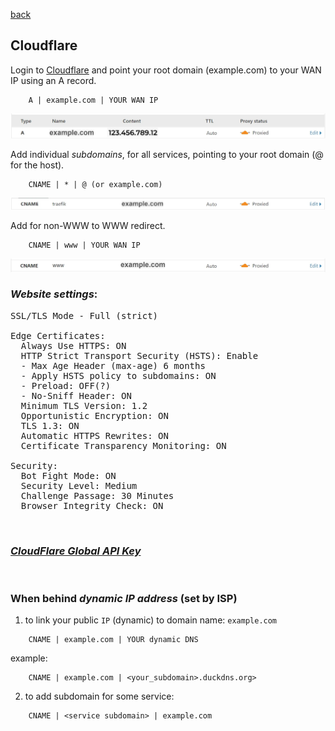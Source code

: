 <p align="left">
  <a href="https://github.com/vdarkobar/cloud/tree/main?tab=readme-ov-file#self-hosted-homelab-cloud">back</a>
  <br>
</p> 
  
## Cloudflare
  
Login to <a href="https://dash.cloudflare.com/">Cloudflare</a> and point your root domain (example.com) to your WAN IP using an A record.  
```
    A | example.com | YOUR WAN IP
```
<p align="center">
  <img src="https://github.com/vdarkobar/cloud/blob/main/misc/A-record.webp">
</p>
  
Add individual *subdomains*, for all services, pointing to your root domain (@ for the host).  
```
    CNAME | * | @ (or example.com)
```
<p align="center">
  <img src="https://github.com/vdarkobar/cloud/blob/main/misc/sub-domain.webp">
</p>
  
Add for non-WWW to WWW redirect.  
```
    CNAME | www | YOUR WAN IP
```
<p align="center">
  <img src="https://github.com/vdarkobar/cloud/blob/main/misc/www.webp">
</p>
  
### *Website settings*:
<pre>
SSL/TLS Mode - Full (strict)  

Edge Certificates:  
  Always Use HTTPS: ON  
  HTTP Strict Transport Security (HSTS): Enable
  - Max Age Header (max-age) 6 months
  - Apply HSTS policy to subdomains: ON
  - Preload: OFF(?)
  - No-Sniff Header: ON
  Minimum TLS Version: 1.2  
  Opportunistic Encryption: ON  
  TLS 1.3: ON  
  Automatic HTTPS Rewrites: ON  
  Certificate Transparency Monitoring: ON   
  
Security:
  Bot Fight Mode: ON 
  Security Level: Medium  
  Challenge Passage: 30 Minutes  
  Browser Integrity Check: ON  
</pre>

<br>

### *<a href="https://dash.cloudflare.com/profile/api-tokens">CloudFlare Global API Key</a>*

<br>

### When behind *dynamic IP address* (set by ISP)

1. to link your public `IP` (dynamic) to domain name: `example.com`   
```
    CNAME | example.com | YOUR dynamic DNS
```
example:
```
    CNAME | example.com | <your_subdomain>.duckdns.org>
```
2. to add subdomain for some service:
```
    CNAME | <service subdomain> | example.com
```


